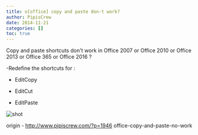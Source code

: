 ```yaml
---
title: o[office] copy and paste don-t work?
author: PipisCrew
date: 2014-11-21
categories: []
toc: true
---
```


Copy and paste shortcuts don't work in Office 2007 or Office 2010 or Office 2013 or Office 365 or Office 2016 ?

-Redefine the shortcuts for :

*   EditCopy

*   EditCut

*   EditPaste

![](https://www.pipiscrew.com/wp-content/uploads/2014/11/snap191.jpg "shot")

origin - http://www.pipiscrew.com/?p=1946 office-copy-and-paste-no-work